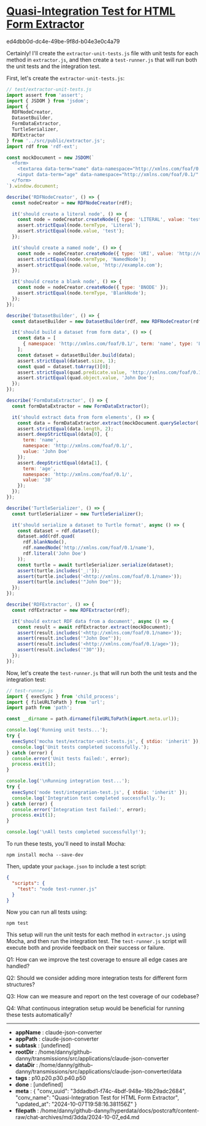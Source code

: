 # [Quasi-Integration Test for HTML Form Extractor](https://claude.ai/chat/3ddadbd1-f74c-4bdf-948e-16b29adc2684)

ed4dbb0d-dc4e-49be-9f8d-b04e3e0c4a79

 Certainly! I'll create the `extractor-unit-tests.js` file with unit tests for each method in `extractor.js`, and then create a `test-runner.js` that will run both the unit tests and the integration test.

First, let's create the `extractor-unit-tests.js`:

```javascript
// test/extractor-unit-tests.js
import assert from 'assert';
import { JSDOM } from 'jsdom';
import {
  RDFNodeCreator,
  DatasetBuilder,
  FormDataExtractor,
  TurtleSerializer,
  RDFExtractor
} from '../src/public/extractor.js';
import rdf from 'rdf-ext';

const mockDocument = new JSDOM(`
  <form>
    <textarea data-term="name" data-namespace="http://xmlns.com/foaf/0.1/">John Doe</textarea>
    <input data-term="age" data-namespace="http://xmlns.com/foaf/0.1/" type="number" value="30">
  </form>
`).window.document;

describe('RDFNodeCreator', () => {
  const nodeCreator = new RDFNodeCreator(rdf);

  it('should create a literal node', () => {
    const node = nodeCreator.createNode({ type: 'LITERAL', value: 'test' });
    assert.strictEqual(node.termType, 'Literal');
    assert.strictEqual(node.value, 'test');
  });

  it('should create a named node', () => {
    const node = nodeCreator.createNode({ type: 'URI', value: 'http://example.com' });
    assert.strictEqual(node.termType, 'NamedNode');
    assert.strictEqual(node.value, 'http://example.com');
  });

  it('should create a blank node', () => {
    const node = nodeCreator.createNode({ type: 'BNODE' });
    assert.strictEqual(node.termType, 'BlankNode');
  });
});

describe('DatasetBuilder', () => {
  const datasetBuilder = new DatasetBuilder(rdf, new RDFNodeCreator(rdf));

  it('should build a dataset from form data', () => {
    const data = [
      { namespace: 'http://xmlns.com/foaf/0.1/', term: 'name', type: 'LITERAL', value: 'John Doe' }
    ];
    const dataset = datasetBuilder.build(data);
    assert.strictEqual(dataset.size, 1);
    const quad = dataset.toArray()[0];
    assert.strictEqual(quad.predicate.value, 'http://xmlns.com/foaf/0.1/name');
    assert.strictEqual(quad.object.value, 'John Doe');
  });
});

describe('FormDataExtractor', () => {
  const formDataExtractor = new FormDataExtractor();

  it('should extract data from form elements', () => {
    const data = formDataExtractor.extract(mockDocument.querySelector('form'));
    assert.strictEqual(data.length, 2);
    assert.deepStrictEqual(data[0], {
      term: 'name',
      namespace: 'http://xmlns.com/foaf/0.1/',
      value: 'John Doe'
    });
    assert.deepStrictEqual(data[1], {
      term: 'age',
      namespace: 'http://xmlns.com/foaf/0.1/',
      value: '30'
    });
  });
});

describe('TurtleSerializer', () => {
  const turtleSerializer = new TurtleSerializer();

  it('should serialize a dataset to Turtle format', async () => {
    const dataset = rdf.dataset();
    dataset.add(rdf.quad(
      rdf.blankNode(),
      rdf.namedNode('http://xmlns.com/foaf/0.1/name'),
      rdf.literal('John Doe')
    ));
    const turtle = await turtleSerializer.serialize(dataset);
    assert(turtle.includes('_:'));
    assert(turtle.includes('<http://xmlns.com/foaf/0.1/name>'));
    assert(turtle.includes('"John Doe"'));
  });
});

describe('RDFExtractor', () => {
  const rdfExtractor = new RDFExtractor(rdf);

  it('should extract RDF data from a document', async () => {
    const result = await rdfExtractor.extract(mockDocument);
    assert(result.includes('<http://xmlns.com/foaf/0.1/name>'));
    assert(result.includes('"John Doe"'));
    assert(result.includes('<http://xmlns.com/foaf/0.1/age>'));
    assert(result.includes('"30"'));
  });
});
```

Now, let's create the `test-runner.js` that will run both the unit tests and the integration test:

```javascript
// test-runner.js
import { execSync } from 'child_process';
import { fileURLToPath } from 'url';
import path from 'path';

const __dirname = path.dirname(fileURLToPath(import.meta.url));

console.log('Running unit tests...');
try {
  execSync('mocha test/extractor-unit-tests.js', { stdio: 'inherit' });
  console.log('Unit tests completed successfully.');
} catch (error) {
  console.error('Unit tests failed:', error);
  process.exit(1);
}

console.log('\nRunning integration test...');
try {
  execSync('node test/integration-test.js', { stdio: 'inherit' });
  console.log('Integration test completed successfully.');
} catch (error) {
  console.error('Integration test failed:', error);
  process.exit(1);
}

console.log('\nAll tests completed successfully!');
```

To run these tests, you'll need to install Mocha:

```
npm install mocha --save-dev
```

Then, update your `package.json` to include a test script:

```json
{
  "scripts": {
    "test": "node test-runner.js"
  }
}
```

Now you can run all tests using:

```
npm test
```

This setup will run the unit tests for each method in `extractor.js` using Mocha, and then run the integration test. The `test-runner.js` script will execute both and provide feedback on their success or failure.

Q1: How can we improve the test coverage to ensure all edge cases are handled?

Q2: Should we consider adding more integration tests for different form structures?

Q3: How can we measure and report on the test coverage of our codebase?

Q4: What continuous integration setup would be beneficial for running these tests automatically?

---

* **appName** : claude-json-converter
* **appPath** : claude-json-converter
* **subtask** : [undefined]
* **rootDir** : /home/danny/github-danny/transmissions/src/applications/claude-json-converter
* **dataDir** : /home/danny/github-danny/transmissions/src/applications/claude-json-converter/data
* **tags** : p10.p20.p30.p40.p50
* **done** : [undefined]
* **meta** : {
  "conv_uuid": "3ddadbd1-f74c-4bdf-948e-16b29adc2684",
  "conv_name": "Quasi-Integration Test for HTML Form Extractor",
  "updated_at": "2024-10-07T19:58:16.381156Z"
}
* **filepath** : /home/danny/github-danny/hyperdata/docs/postcraft/content-raw/chat-archives/md/3dda/2024-10-07_ed4.md